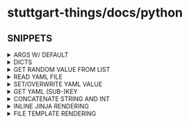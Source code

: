 # stuttgart-things/docs/python

## SNIPPETS

<details><summary>ARGS W/ DEFAULT</summary>

```python3
#!/usr/bin/env python3
import argparse

parser = argparse.ArgumentParser()
parser.add_argument('-f', '--values', default='values.yaml')
args = parser.parse_args()

print(args.values)
```

</details>

<details><summary>DICTS</summary>

```python3
# ..
disk = {
   'S': 32,
   'M': 64,
   'L': 81920,
   'XL': 12288,
}

os = {
   'labul-vsphere': {
      'ubuntu23': 'sthings-u23'
   }
}

print(disk['L'])
print(os['labul-vsphere']['ubuntu23'])
```

</details>

<details><summary>GET RANDOM VALUE FROM LIST</summary>

```python3
import random

# GET RANDOM ITEM FROM LIST
def get_random_fromlist(list):
  random_num = random.choice(list)
  print("Random select is : " + str(random_num))

  return str(random_num)
```

</details>

<details><summary>READ YAML FILE</summary>

```yaml
# values.yaml
---
source: github.com/stuttgart-things/aws-ec2-vm
region:
  - eu-central-1
  - eu-central-2
  - eu-central-3
vpc: vpc-ec6e8e86
ami: ami-023adaba598e661ac
itype:
  - t2.micro
  - t3.micro
  - t4.micro
```

```python3
import yaml

# OPEN YAML AS DICT
with open('values.yaml', 'r') as f:
    values = yaml.load(f, Loader=yaml.SafeLoader)

# ITERATE OVER THE VALUES DICTIONARY
for key in values:
  print(key)
  print(values[key])
```

</details>

<details><summary>SET/OVERWRITE YAML VALUE</summary>

```python3
values['call']['source'] = "local"
```

</details>

<details><summary>GET YAML (SUB-)KEY</summary>

```yaml
# values.yaml
---
name: hello
call:
  source: '"github.com/stuttgart-things/aws-ec2-vm"'
  region:
```

```python3
renderedTemplate = render_template(values.get('call'))
```

</details>

<details><summary>CONCATENATE STRING AND INT</summary>

```python3
now = datetime.now()
scan_id = f'{now.year}-{now.month}-{now.day}-{now.minute}-{now.second}'
```

</details>

<details><summary>INLINE JINJA RENDERING</summary>

```python3
#!/usr/bin/env python3
from jinja2 import Template
name = input("Enter your name: ")
tm = Template("Hello {{ name }}")
msg = tm.render(name=name)
print(msg)
```

```python3
#!/usr/bin/env python3

from jinja2 import Template
import os

inlineTemplate = "{% for count in range(0, vm_count) %}{% if loop.first%}{{ vm }}{% else %}{{ vm }}-{{ loop.index }}{% endif %}{% if not loop.last %}, {% endif %}{% endfor %}"

def render_template(values):
  template = Template(inlineTemplate)
  renderedTemplate = template.render(values)

  return str(renderedTemplate)

def main():

    values = {
       'vm': 'minnesota',
       'vm_count': 4,
    }

    rendered = render_template(values)
    print(rendered)

if __name__ == '__main__':
    main()
```

</details>

<details><summary>FILE TEMPLATE RENDERING</summary>

## EXAMPLE 1

```bash
# template.json
#...
"source": "url",
          "type": "json",
          "url": "{{ uploaded_data_url }}",
          "url_options": {
            "data": "",
            "method": "GET"
#..
```

```python3
# RENDER GRAFANA TEMPLATE/DASHBOARD
environment = Environment(loader=FileSystemLoader(current_dir+'/'))
template = environment.get_template(grafana_template_filename)
rendered_template = template.render(
    uploaded_data_url = upload_address + "/" +data_json_outputfile
)

print(rendered_template)

# WRITE RENDERED TEMPLATE TO DISK
file_object = open(template_json_outputfile, "w")
file_object.write(rendered_template)
file_object.close()
```

## EXAMPLE 2

```bash
# message.txt
{# templates/message.txt #}

Hello {{ name }}!

I'm happy to inform you that you did very well on today's {{ test_name }}.
You reached {{ score }} out of {{ max_score }} points.

See you tomorrow!
Pat
```

```python3
#!/usr/bin/env python3
# write_messages.py

from jinja2 import Environment, FileSystemLoader
import os

max_score = 100
test_name = "Python Challenge"
students = [
    {"name": "Sandrine",  "score": 100},
    {"name": "Gergeley", "score": 87},
    {"name": "Frieda", "score": 92},
]

path = os.path.dirname(os.path.realpath(__file__))
print(path+"/")

environment = Environment(loader=FileSystemLoader(path+"/"))
template = environment.get_template("message.txt")

for student in students:
    filename = f"message_{student['name'].lower()}.txt"
    content = template.render(
        student,
        max_score=max_score,
        test_name=test_name
    )
    with open(filename, mode="w", encoding="utf-8") as message:
        message.write(content)
        print(f"... wrote {filename}")
```

</details>
